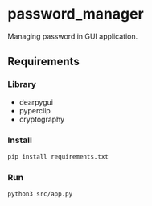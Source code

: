 # password_manager

Managing password in GUI application.

## Requirements

### Library

- dearpygui
- pyperclip
- cryptography

### Install

```bash
pip install requirements.txt
```

### Run

```bash
python3 src/app.py
```
